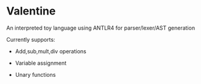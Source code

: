 # Valentine

An interpreted toy language using ANTLR4 for parser/lexer/AST generation

Currently supports:


- Add,sub,mult,div operations


- Variable assignment


- Unary functions

